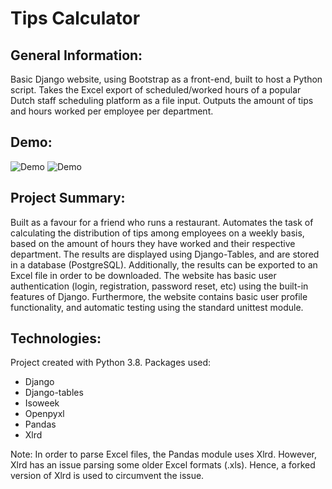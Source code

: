 # Tips Calculator

## General Information:
Basic Django website, using Bootstrap as a front-end, built to host a Python script.
Takes the Excel export of scheduled/worked hours of a popular Dutch staff scheduling platform as a file input.
Outputs the amount of tips and hours worked per employee per department.

## Demo:
![Demo](/media//DEMO.gif)
![Demo](https://tmpfiles.org/dl/164899/DEMO.gif)

## Project Summary:
Built as a favour for a friend who runs a restaurant.
Automates the task of calculating the distribution of tips among employees on a weekly basis, based on the amount of hours they have worked and their respective department. The results are displayed using Django-Tables, and are stored in a database (PostgreSQL). Additionally, the results can be exported to an Excel file in order to be downloaded. The website has basic user authentication (login, registration, password reset, etc) using the built-in features of Django. Furthermore, the website contains basic user profile functionality, and automatic testing using the standard unittest module.

## Technologies:
Project created with Python 3.8. Packages used:
* Django
* Django-tables
* Isoweek
* Openpyxl
* Pandas
* Xlrd

Note: In order to parse Excel files, the Pandas module uses Xlrd. However, Xlrd has an issue parsing some older Excel formats (.xls). Hence, a forked version of Xlrd is used to circumvent the issue. 